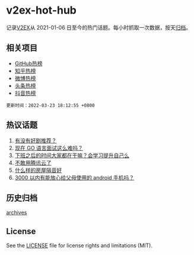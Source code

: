 # v2ex-hot-hub

 记录[V2EX](https://www.v2ex.com/)从 2021-01-06 日至今的热门话题。每小时抓取一次数据，按天[归档](archives)。
 
 ## 相关项目

- [GitHub热榜](https://github.com/lonnyzhang423/github-hot-hub)
- [知乎热榜](https://github.com/lonnyzhang423/zhihu-hot-hub)
- [微博热榜](https://github.com/lonnyzhang423/weibo-hot-hub)
- [头条热榜](https://github.com/lonnyzhang423/toutiao-hot-hub)
- [抖音热榜](https://github.com/lonnyzhang423/douyin-hot-hub)


 `更新时间：2022-03-23 18:12:55 +0800`

## 热议话题

1. [有没有好剧推荐？](https://www.v2ex.com/t/842179)
1. [现在 GO 语言面试这么难吗？](https://www.v2ex.com/t/842175)
1. [下班之后的时间大家都在干嘛？会学习提升自己么](https://www.v2ex.com/t/842201)
1. [不敢用腾讯云了](https://www.v2ex.com/t/842172)
1. [什么样的房屋隔音好](https://www.v2ex.com/t/842253)
1. [3000 以内有能放心给父母使用的 android 手机吗？](https://www.v2ex.com/t/842235)

## 历史归档

[archives](archives)

## License

See the [LICENSE](LICENSE) file for license rights and limitations (MIT).
